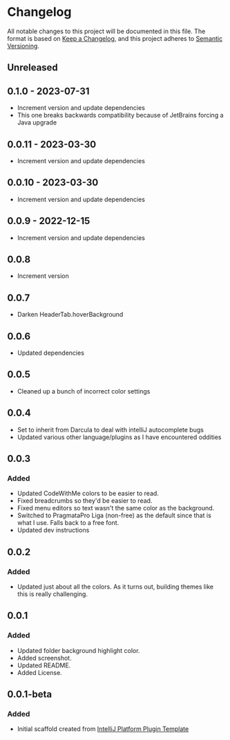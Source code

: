# Changelog
All notable changes to this project will be documented in this file.
The format is based on [Keep a
Changelog](https://keepachangelog.com/en/1.0.0/), and this project
adheres to [Semantic Versioning](https://semver.org/spec/v2.0.0.html).

## Unreleased

## 0.1.0 - 2023-07-31
- Increment version and update dependencies
- This one breaks backwards compatibility because of JetBrains forcing a
  Java upgrade

## 0.0.11 - 2023-03-30
- Increment version and update dependencies

## 0.0.10 - 2023-03-30
- Increment version and update dependencies

## 0.0.9 - 2022-12-15
- Increment version and update dependencies

## 0.0.8
- Increment version

## 0.0.7
- Darken HeaderTab.hoverBackground

## 0.0.6
- Updated dependencies

## 0.0.5
- Cleaned up a bunch of incorrect color settings

## 0.0.4
- Set to inherit from Darcula to deal with intelliJ autocomplete bugs
- Updated various other language/plugins as I have encountered oddities

## 0.0.3

### Added
- Updated CodeWithMe colors to be easier to read.
- Fixed breadcrumbs so they'd be easier to read.
- Fixed menu editors so text wasn't the same color as the background.
- Switched to PragmataPro Liga (non-free) as the default since that is
  what I use. Falls back to a free font.
- Updated dev instructions

## 0.0.2

### Added
- Updated just about all the colors. As it turns out, building themes
  like this is really challenging.

## 0.0.1

### Added
- Updated folder background highlight color.
- Added screenshot.
- Updated README.
- Added License.

## 0.0.1-beta

### Added
- Initial scaffold created from [IntelliJ Platform Plugin
  Template](https://github.com/JetBrains/intellij-platform-plugin-template)
